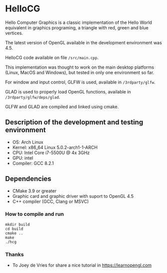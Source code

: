 # HelloCG
Hello Computer Graphics is a classic implementation of the Hello World equivalent
in graphics programing, a triangle with red, green and blue vertices.

The latest version of OpenGL available in the development environment was 4.5.

HelloCG code available on file `/src/main.cpp`.

This implementation was thought to work on the main desktop platforms (Linux, MacOS and Windows), but tested in only one environment so far.

For window and input control, GLFW is used, available in `/3rdparty/glfw`.

GLAD is used to properly load OpenGL functions, available in `/3rdparty/glfw/deps/glad`.

GLFW and GLAD are compiled and linked using cmake.

## Description of the development and testing environment
* OS: Arch Linux 
* Kernel: x86_64 Linux 5.0.2-arch1-1-ARCH
* CPU: Intel Core i7-5500U @ 4x 3GHz
* GPU: intel
* Compiler: GCC 8.2.1

## Dependencies
* CMake 3.9 or greater
* Graphic card and graphic driver with suport to OpenGL 4.5
* C++ compiler (GCC, Clang or MSVC)

### How to compile and run
```shell
mkdir build
cd build
cmake ..
make
./hcg
```

### Thanks
 * To Joey de Vries for share a nice tutorial in https://learnopengl.com 